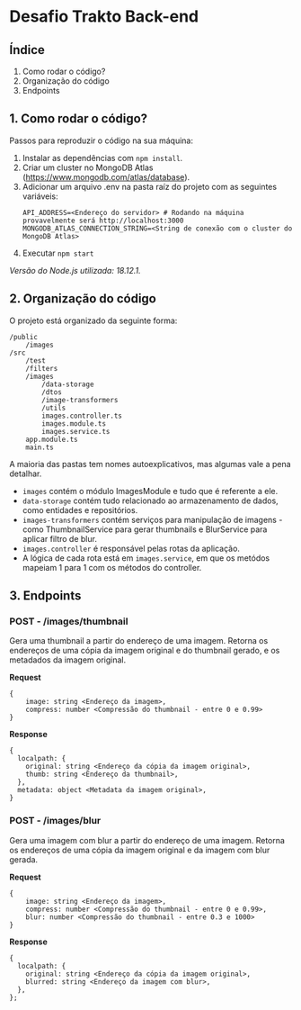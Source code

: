 # Desafio Trakto Back-end

## Índice

1. Como rodar o código?
2. Organização do código
3. Endpoints

## 1. Como rodar o código?

Passos para reproduzir o código na sua máquina:

1. Instalar as dependências com `npm install`.
2. Criar um cluster no MongoDB Atlas (https://www.mongodb.com/atlas/database).
3. Adicionar um arquivo .env na pasta raíz do projeto com as seguintes variáveis:
   ```
   API_ADDRESS=<Endereço do servidor> # Rodando na máquina provavelmente será http://localhost:3000
   MONGODB_ATLAS_CONNECTION_STRING=<String de conexão com o cluster do MongoDB Atlas>
   ```
4. Executar `npm start`

_Versão do Node.js utilizada: 18.12.1._

## 2. Organização do código

O projeto está organizado da seguinte forma:

```
/public
    /images
/src
    /test
    /filters
    /images
        /data-storage
        /dtos
        /image-transformers
        /utils
        images.controller.ts
        images.module.ts
        images.service.ts
    app.module.ts
    main.ts
```

A maioria das pastas tem nomes autoexplicativos, mas algumas vale a pena detalhar.

- `images` contém o módulo ImagesModule e tudo que é referente a ele.
- `data-storage` contém tudo relacionado ao armazenamento de dados, como entidades e repositórios.
- `images-transformers` contém serviços para manipulação de imagens - como ThumbnailService para gerar thumbnails e BlurService para aplicar filtro de blur.
- `images.controller` é responsável pelas rotas da aplicação.
- A lógica de cada rota está em `images.service`, em que os metódos mapeiam 1 para 1 com os métodos do controller.

## 3. Endpoints

### POST - /images/thumbnail

Gera uma thumbnail a partir do endereço de uma imagem. Retorna os endereços de uma cópia da imagem original e do thumbnail gerado, e os metadados da imagem original.

**Request**

```
{
    image: string <Endereço da imagem>,
    compress: number <Compressão do thumbnail - entre 0 e 0.99>
}
```

**Response**

```
{
  localpath: {
    original: string <Endereço da cópia da imagem original>,
    thumb: string <Endereço da thumbnail>,
  },
  metadata: object <Metadata da imagem original>,
}
```

### POST - /images/blur

Gera uma imagem com blur a partir do endereço de uma imagem. Retorna os endereços de uma cópia da imagem original e da imagem com blur gerada.

**Request**

```
{
    image: string <Endereço da imagem>,
    compress: number <Compressão do thumbnail - entre 0 e 0.99>,
    blur: number <Compressão do thumbnail - entre 0.3 e 1000>
}
```

**Response**

```
{
  localpath: {
    original: string <Endereço da cópia da imagem original>,
    blurred: string <Endereço da imagem com blur>,
  },
};
```
